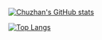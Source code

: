 [![Chuzhan's GitHub stats](https://github-readme-stats.vercel.app/api?username=HAOChuzhan&show_icons=true&theme=radical)](https://github.com/anuraghazra/github-readme-stats)

[![Top Langs](https://github-readme-stats.vercel.app/api/top-langs/?username=HAOChuzhan&layout=compact)](https://github.com/anuraghazra/github-readme-stats)


